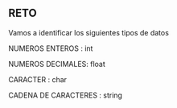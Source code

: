 ## RETO 
Vamos a identificar los siguientes tipos de datos

NUMEROS ENTEROS : int

NUMEROS DECIMALES: float

CARACTER : char 

CADENA DE CARACTERES : string
